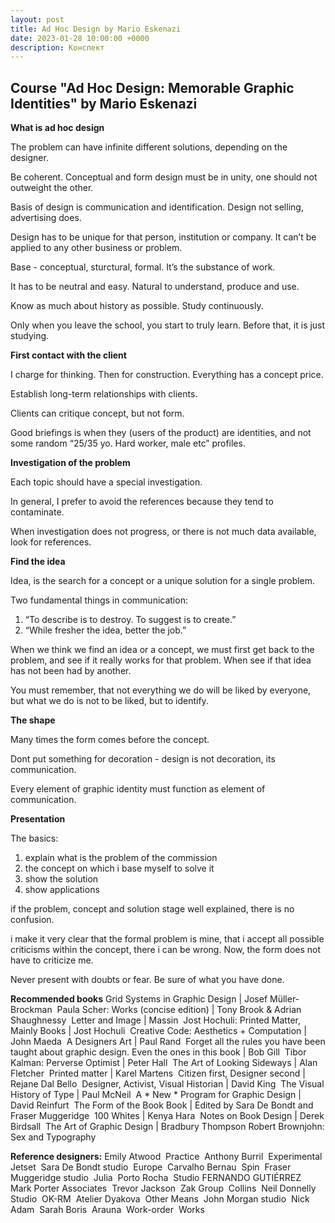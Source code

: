 ```yaml
---
layout: post
title: Ad Hoc Design by Mario Eskenazi
date: 2023-01-28 10:00:00 +0000
description: Конспект
---
```


## <span class="mark">Course "Ad Hoc Design: Memorable Graphic Identities" by Mario Eskenazi
</span>

**What is ad hoc design**

The problem can have infinite different solutions, depending on the designer.

Be coherent. Conceptual and form design must be in unity, one should not outweight the other. 

Basis of design is communication and identification. Design not selling, advertising does.

Design has to be unique for that person, institution or company. It can’t be applied to any other business or problem.

Base - conceptual, sturctural, formal. It’s the substance of work. 

It has to be neutral and easy. Natural to understand, produce and use.

Know as much about history as possible. Study continuously.

Only when you leave the school, you start to truly learn. Before that, it is just studying. 

**First contact with the client**

I charge for thinking. Then for construction.
Everything has a concept price.
 
Establish long-term relationships with clients.

Clients can critique concept, but not form.

Good briefings is when they (users of the product) are identities, and not some random “25/35 yo. Hard worker, male etc” profiles.

**Investigation of the problem**

Each topic should have a special investigation.

In general, I prefer to avoid the references because they tend to contaminate. 

When investigation does not progress, or there is not much data available, look for references. 

**Find the idea**

Idea, is the search for a concept or a unique solution for a single problem.

 Two fundamental things in communication:
1. “To describe is to destroy. To suggest is to create.” 
2. “While fresher the idea, better the job.”

When we think we find an idea or a concept, we must first get back to the problem, and see if it really works for that problem.  When see if that idea has not been had by another. 

You must remember, that not everything we do will be liked by everyone, but what we do is not to be liked, but to identify. 

**The shape**

Many times the form comes before the concept.

Dont put something for decoration - design is not decoration, its communication.

Every element of graphic identity must function as element of communication. 

**Presentation**

The basics:
1. explain what is the problem of the commission
2. the concept on which i base myself to solve it
3. show the solution
4. show applications

 if the problem, concept and solution stage well explained, there is no confusion.

i make it very clear that the formal problem is mine, that i accept all possible criticisms within the concept, there i can be wrong.
Now, the form does not have to criticize me.  
 
Never present with doubts or fear. Be sure of what you have done.

**Recommended books** Grid Systems in Graphic Design | Josef Müller-Brockman  Paula Scher: Works (concise edition) | Tony Brook & Adrian Shaughnessy  Letter and Image | Massin  Jost Hochuli: Printed Matter, Mainly Books | Jost Hochuli  Creative Code: Aesthetics + Computation | John Maeda  A Designers Art | Paul Rand  Forget all the rules you have been taught about graphic design. Even the ones in this book | Bob Gill  Tibor Kalman: Perverse Optimist | Peter Hall  The Art of Looking Sideways | Alan Fletcher  Printed matter | Karel Martens  Citizen first, Designer second | Rejane Dal Bello  Designer, Activist, Visual Historian | David King  The Visual History of Type | Paul McNeil  A * New * Program for Graphic Design | David Reinfurt  The Form of the Book Book | Edited by Sara De Bondt and Fraser Muggeridge  100 Whites | Kenya Hara  Notes on Book Design | Derek Birdsall  The Art of Graphic Design | Bradbury Thompson Robert Brownjohn: Sex and Typography 

**Reference designers:** Emily Atwood  Practice  Anthony Burril  Experimental Jetset  Sara De Bondt studio  Europe  Carvalho Bernau  Spin  Fraser Muggeridge studio  Julia  Porto Rocha  Studio FERNANDO GUTIÉRREZ  Mark Porter Associates  Trevor Jackson  Zak Group  Collins  Neil Donnelly Studio  OK-RM  Atelier Dyakova  Other Means  John Morgan studio  Nick Adam  Sarah Boris  Arauna  Work-order  Works


